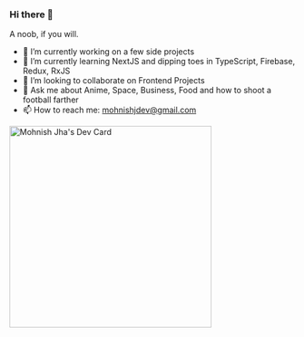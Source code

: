 ### Hi there 👋

A noob, if you will.

- 🔭 I’m currently working on a few side projects
- 🌱 I’m currently learning NextJS and dipping toes in TypeScript, Firebase, Redux, RxJS
- 👯 I’m looking to collaborate on Frontend Projects
- 💬 Ask me about Anime, Space, Business, Food and how to shoot a football farther
- 📫 How to reach me: mohnishjdev@gmail.com


<a href="https://app.daily.dev/mohnish"><img src="https://api.daily.dev/devcards/v2/943ztlTc4qWV5YOqmP7jw.png?type=default&r=bsl" width="356" alt="Mohnish Jha's Dev Card"/></a>
